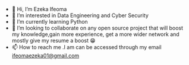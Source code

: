 - 👋 Hi, I’m Ezeka Ifeoma
- 👀 I’m interested in Data Engineering and Cyber Security 
- 🌱 I’m currently learning Python 
- 💞️ I’m looking to collaborate on any open source project that will boost my knowledge,gain more experience, get a more wider network and mostly give my resume a boost 😁
- 📫 How to reach me .I am can be accessed through my email ifeomaezeka01@gmail.com 

<!---
ifeomavera/ifeomavera is a ✨ special ✨ repository because its `README.md` (this file) appears on your GitHub profile.
You can click the Preview link to take a look at your changes.
--->
